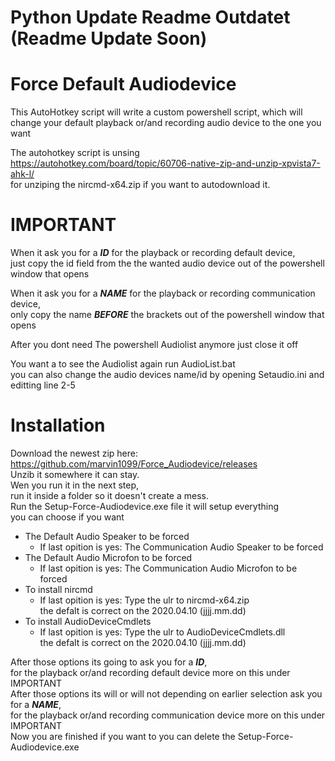 # Python Update Readme Outdatet (Readme Update Soon)
# Force Default Audiodevice
This AutoHotkey script will write a custom powershell script, 
which will change your default playback or/and recording audio device to the one you want

The autohotkey script is unsing   
https://autohotkey.com/board/topic/60706-native-zip-and-unzip-xpvista7-ahk-l/   
for unziping the nircmd-x64.zip if you want to autodownload it.   
# IMPORTANT
When it ask you for a ***ID*** for the playback or recording default device,  
just copy the id field from the the wanted audio device out of the powershell window that opens

When it ask you for a ***NAME*** for the playback or recording communication device,  
only copy the name ***BEFORE*** the brackets out of the powershell window that opens

After you dont need The powershell Audiolist anymore just close it off

You want a to see the Audiolist again run AudioList.bat   
you can also change the audio devices name/id by opening Setaudio.ini and editting line 2-5
# Installation
Download the newest zip here:   
https://github.com/marvin1099/Force_Audiodevice/releases  
Unzib it somewhere it can stay.   
Wen you run it in the next step,  
run it inside a folder so it doesn't create a mess.   
Run the Setup-Force-Audiodevice.exe file it will setup everything   
you can choose if you want  
- The Default Audio Speaker to be forced
  - If last opition is yes: The Communication Audio Speaker to be forced
- The Default Audio Microfon to be forced
  - If last opition is yes: The Communication Audio Microfon to be forced
- To install nircmd
  - If last opition is yes: Type the ulr to nircmd-x64.zip  
    the defalt is correct on the 2020.04.10 (jjjj.mm.dd) 
- To install AudioDeviceCmdlets
  - If last opition is yes: Type the ulr to AudioDeviceCmdlets.dll  
    the defalt is correct on the 2020.04.10 (jjjj.mm.dd)

After those options its going to ask you for a ***ID***,  
for the playback or/and recording default device more on this under IMPORTANT  
After those options its will or will not depending on earlier selection ask you for a ***NAME***,   
for the playback or/and recording communication device more on this under IMPORTANT   
Now you are finished if you want to you can delete the Setup-Force-Audiodevice.exe
